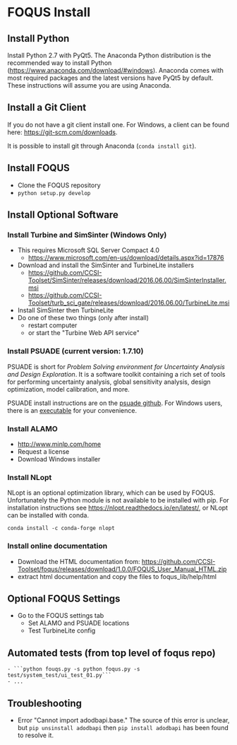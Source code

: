 # FOQUS Install

## Install Python

Install Python 2.7 with PyQt5.  The Anaconda Python distribution is the recommended way to install Python (https://www.anaconda.com/download/#windows). Anaconda comes with most required packages and the latest versions
have PyQt5 by default. These instructions will assume you are using Anaconda.

## Install a Git Client

If you do not have a git client install one.  For Windows, a client can be found here: https://git-scm.com/downloads.

It is possible to install git through Anaconda (```conda install git```).

## Install FOQUS

* Clone the FOQUS repository
* ``python setup.py develop``

## Install Optional Software

### Install Turbine and SimSinter (Windows Only)
* This requires Microsoft SQL Server Compact 4.0
    * https://www.microsoft.com/en-us/download/details.aspx?id=17876
* Download and install the SimSinter and TurbineLite installers
    * https://github.com/CCSI-Toolset/SimSinter/releases/download/2016.06.00/SimSinterInstaller.msi
    * https://github.com/CCSI-Toolset/turb_sci_gate/releases/download/2016.06.00/TurbineLite.msi
* Install SimSinter then TurbineLite
* Do one of these two things (only after install)
    * restart computer
    * or start the "Turbine Web API service"

### Install PSUADE (current version: 1.7.10)

PSUADE is short for *Problem Solving environment for Uncertainty Analysis and Design Exploration*. It is a software toolkit containing a rich set of tools for performing uncertainty analysis, global sensitivity analysis, design optimization, model calibration, and more.

PSUADE install instructions are on the [psuade github](https://github.com/LLNL/psuade). For Windows users, there is an [executable](https://github.com/LLNL/psuade/releases) for your convenience.

### Install ALAMO
- http://www.minlp.com/home
- Request a license
- Download Windows installer

### Install NLopt

NLopt is an optional optimization library, which can be used by FOQUS. Unfortunately
the Python module is not available to be installed with pip. For installation
instructions see https://nlopt.readthedocs.io/en/latest/, or NLopt can be installed with conda.

```conda install -c conda-forge nlopt```

### Install online documentation

* Download the HTML documentation from:
 https://github.com/CCSI-Toolset/foqus/releases/download/1.0.0/FOQUS_User_Manual_HTML.zip
* extract html documentation and copy the files to foqus_lib/help/html

## Optional FOQUS Settings
* Go to the FOQUS settings tab
  - Set ALAMO and PSUADE locations
  - Test TurbineLite config

## Automated tests (from top level of foqus repo)
	- ```python fouqs.py -s python foqus.py -s test/system_test/ui_test_01.py```
	- ...

## Troubleshooting

* Error "Cannot import adodbapi.base." The source of this error is unclear, but
```pip unsinstall adodbapi``` then ```pip install adodbapi``` has been found to
resolve it.
